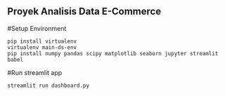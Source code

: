 ## Proyek Analisis Data E-Commerce

#Setup Environment

```
pip install virtualenv
virtualenv main-ds-env
pip install numpy pandas scipy matplotlib seaborn jupyter streamlit babel
```
#Run streamlit app
```
streamlit run dashboard.py
```

